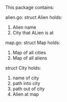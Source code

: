 This package contains:

alien.go:
struct Alien holds:
1) Alien name
2) City that ALien is at

map.go:
struct Map holds:
1) Map of all cities
2) Map of all aliens

struct City holds:
1) name of city
2) path into city
3) path out of city
4) Alien at map

